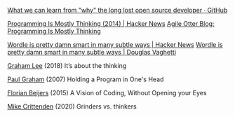 
[What we can learn from "why" the long lost open source developer · GitHub](https://github.com/readme/featured/why-the-lucky-stiff)

[Programming Is Mostly Thinking (2014) | Hacker News](https://news.ycombinator.com/item?id=40103407)
[Agile Otter Blog: Programming Is Mostly Thinking](https://agileotter.blogspot.com/2014/09/programming-is-mostly-thinking.html)

[Wordle is pretty damn smart in many subtle ways | Hacker News](https://news.ycombinator.com/item?id=30435522)
[Wordle is pretty damn smart in many subtle ways | Douglas Vaghetti](https://vaghetti.dev/posts/wordle/)

[Graham Lee](https://www.sicpers.info/2018/02/its-about-the-thinking/)
(2018) It’s about the thinking

[Paul Graham](http://paulgraham.com/head.html)
(2007) Holding a Program in One's Head

[Florian Beijers](https://medium.freecodecamp.org/looking-back-to-what-started-it-all-731ef5424aec)
(2015) A Vision of Coding, Without Opening your Eyes

[Mike Crittenden](https://critter.blog/2020/01/28/grinders-vs-thinkers/)
(2020) Grinders vs. thinkers
